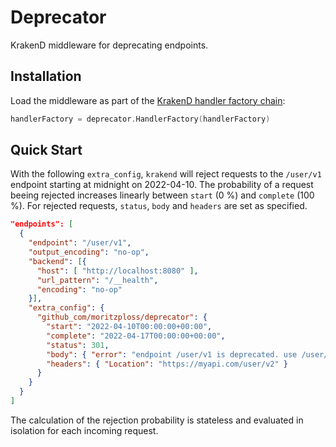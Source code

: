 # Deprecator

KrakenD middleware for deprecating endpoints.

## Installation

Load the middleware as part of the [KrakenD handler factory chain](https://github.com/devopsfaith/krakend-ce/blob/master/handler_factory.go):

```go
handlerFactory = deprecator.HandlerFactory(handlerFactory)
```

## Quick Start

With the following `extra_config`, `krakend` will reject requests to the
`/user/v1` endpoint starting at midnight on 2022-04-10. The probability
of a request beeing rejected increases linearly between `start` (0 %) and
`complete` (100 %). For rejected requests, `status`, `body` and `headers` are
set as specified.

```json
"endpoints": [
  {
    "endpoint": "/user/v1",
    "output_encoding": "no-op",
    "backend": [{
      "host": [ "http://localhost:8080" ],
      "url_pattern": "/__health",
      "encoding": "no-op"
    }],
    "extra_config": {
      "github_com/moritzploss/deprecator": {
        "start": "2022-04-10T00:00:00+00:00",
        "complete": "2022-04-17T00:00:00+00:00",
        "status": 301,
        "body": { "error": "endpoint /user/v1 is deprecated. use /user/v2 instead." },
        "headers": { "Location": "https://myapi.com/user/v2" }
      }
    }
  }
]
```

The calculation of the rejection probability is stateless and evaluated in
isolation for each incoming request.
